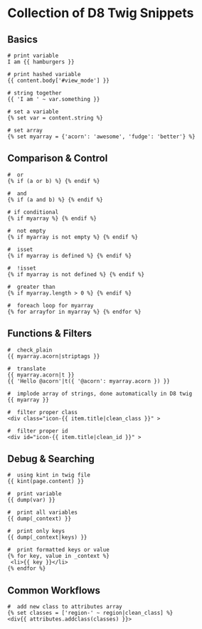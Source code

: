 # Collection of D8 Twig Snippets

## Basics

```
# print variable 
I am {{ hamburgers }}
``` 

```
# print hashed variable 
{{ content.body['#view_mode'] }}
``` 

```
# string together
{{ 'I am ' ~ var.something }}
``` 

```
# set a variable
{% set var = content.string %}
``` 

```
# set array
{% set myarray = {'acorn': 'awesome', 'fudge': 'better'} %}
``` 

## Comparison & Control  

```
#  or
{% if (a or b) %} {% endif %} 
```

```
#  and
{% if (a and b) %} {% endif %} 
```

```
# if conditional
{% if myarray %} {% endif %}
``` 

```
#  not empty 
{% if myarray is not empty %} {% endif %}
``` 

```
#  isset 
{% if myarray is defined %} {% endif %}
``` 

```
#  !isset
{% if myarray is not defined %} {% endif %}
``` 

```
#  greater than 
{% if myarray.length > 0 %} {% endif %} 
```
 
```
#  foreach loop for myarray
{% for arrayfor in myarray %} {% endfor %}
``` 


## Functions & Filters

```
#  check_plain 
{{ myarray.acorn|striptags }} 
``` 

```
#  translate 
{{ myarray.acorn|t }} 
{{ 'Hello @acorn'|t({ '@acorn': myarray.acorn }) }}
``` 

```
#  implode array of strings, done automatically in D8 twig 
{{ myarray }}
``` 

```
#  filter proper class
<div class="icon-{{ item.title|clean_class }}" >
``` 

```
#  filter proper id
<div id="icon-{{ item.title|clean_id }}" >
``` 

## Debug & Searching

```
#  using kint in twig file 
{{ kint(page.content) }}
``` 

```
#  print variable
{{ dump(var) }}
``` 

```
#  print all variables
{{ dump(_context) }}
``` 

```
#  print only keys 
{{ dump(_context|keys) }}
``` 

```
#  print formatted keys or value 
{% for key, value in _context %}
 <li>{{ key }}</li>
{% endfor %}
``` 



## Common Workflows

```
#  add new class to attributes array 
{% set classes = ['region-' ~ region|clean_class] %}
<div{{ attributes.addclass(classes) }}>
``` 




